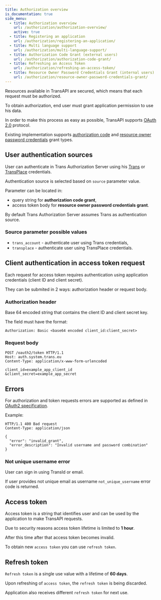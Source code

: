 ```yaml
---
title: Authorization overview
is_documentation: true
side_menu:
  - title: Authorization overview
    url: /authorization/authorization-overview/
    active: true
  - title: Registering an application
    url: /authorization/registering-an-application/
  - title: Multi language support
    url: /authorization/multi-language-support/
  - title: Authorization Code Grant (external users)
    url: /authorization/authorization-code-grant/
  - title: Refreshing an Access Token
    url: /authorization/refreshing-an-access-token/
  - title: Resource Owner Password Credentials Grant (internal users)
    url: /authorization/resource-owner-password-credentials-grant/
---
```


Resources available in TransAPI are secured, which means that each request must be authorized.

To obtain authorization, end user must grant application permission to use his data.

In order to make this process as easy as possible, TransAPI supports [OAuth 2.0](http://oauth.net/2/) protocol.

Existing implementation supports [authorization code](/api-rest-documentation/authorization/authorization-code-grant) and [resource owner password credentials](/api-rest-documentation/authorization/resource-owner-password-credentials-grant/) grant types.

## User authentication sources

User can authenticate in Trans Authorization Server using his [Trans](http://www.trans.eu/) or [TransPlace](https://transplace.eu/) credentials.

Authentication source is selected based on `source` parameter value.

Parameter can be located in:

* query string for **authorization code grant**,
* access token body for **resource owner password credentials grant**.

By default Trans Authorization Server assumes Trans as authentication source.

### Source parameter possible values

* `trans_account` - authenticate user using Trans credentials,
* `transplace` - authenticate user using TransPlace credentials.

## Client authentication in access token request

Each request for access token requires authentication using application credentials (client ID and client secret).

They can  be submited in 2 ways: authorization header or request body.

### Authorization header

Base 64 encoded string that contains the client ID and client secret key.

The field must have the format:

`Authorization: Basic <base64 encoded client_id:client_secret>`

### Request body

```http
POST /oauth2/token HTTP/1.1
Host: auth.system.trans.eu
Content-Type: application/x-www-form-urlencoded

client_id=example_app_client_id
&client_secret=example_app_secret
```

## Errors

For authorization and token requests errors are supported as defined in [OAuth2 specification](https://tools.ietf.org/html/rfc6749).

Example:

```http
HTTP/1.1 400 Bad request
Content-Type: application/json

{
  "error": "invalid_grant",
  "error_description": "Invalid username and password combination"
}
```

### Not unique username error

User can sign in using TransId or email.

If user provides not unique email as username `not_unique_username` error code is returned.

## Access token

Access token is a string that identifies user and can be used by the application to make TransAPI requests.

Due to security reasons access token lifetime is limited to **1 hour**.

After this time after that access token becomes invalid.

To obtain new `access token` you can use `refresh token`.

## Refresh token

`Refresh token` is a single use value with a lifetime of **60 days**.

Upon refreshing of `access token`, the `refresh token` is being discarded.

Application also receives different `refresh token` for next use.
